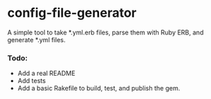 # config-file-generator
A simple tool to take *.yml.erb files, parse them with Ruby ERB, and generate *.yml files.

### Todo:

- Add a real README
- Add tests
- Add a basic Rakefile to build, test, and publish the gem.
